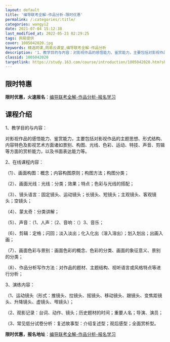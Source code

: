 ```yaml
---
layout: default
title: '编导联考全解-作品分析-限时优惠'
permalink: /:categories/:title/
categories: wangyi2
date: 2021-07-04 15:12:38
last_modified_at: 2022-05-23 02:29:25
tags: 网易提供
cover: 1005042020.jpg
keywords: 精选网课,网易云课堂,编导联考全解-作品分析
description: '1、教学目的与内容：对影视作品的感悟能力、鉴赏能力，主要包括对影视作品的主题思想、形式结构、内容特色及影视艺术方面诸如景'
classid: 1005042020
targetlink: https://study.163.com/course/introduction/1005042020.htm?share=1&shareId=1025206652&utm_campaign=share&utm_medium=iphoneShare&utm_source=&utm_u=1025206652
---
```


## 限时特惠

**限时优惠，火速报名**：[编导联考全解-作品分析-报名学习](https://study.163.com/course/introduction/1005042020.htm?share=1&shareId=1025206652&utm_campaign=share&utm_medium=iphoneShare&utm_source=&utm_u=1025206652)

## 课程介绍

1、教学目的与内容：

对影视作品的感悟能力、鉴赏能力，主要包括对影视作品的主题思想、形式结构、内容特色及影视艺术方面诸如景别、构图、光线、色彩、运动、特技、声音、剪辑等方面的赏析能力，以及书面表达能力等。

2、在线课程内容：

（1）、画面构图：概念；内容构图原则；构图方法；构图分类；

（2）、画面光线：光线：分类；效果；特点；色彩与光线的搭配；

（3）、镜头语言：固定镜头、运动镜头；长镜头、短镜头；主观镜头、客观镜头；空镜头；

（4）、蒙太奇：分类讲解；

（5）、声音：（1、人声：（2、音响：（）3、音乐；

（6）、剪辑：定格；闪回；淡入淡出；化入化出（溶入溶出）；划入划出；出画入画；

（7）、画面色彩与景别：画面色彩的概念、色彩的分类、画面的象征意义、景别的分类；

（8）、作品分析写作方法：对作品的题材、主题结构、视听语言或风格特点等进行分析；

3、演练内容：

（1、运动镜头（形式：推镜头、拉镜头、摇镜头、移动镜头、跟镜头、变焦距镜头、升降镜头、虚镜头、甩镜头）；

（2、观影记录：台词、动作、镜头；历史题材的时间；重要人名；导演、演员；

（3、常见低分试卷分析：复述故事型：介绍复述型；观后感型；全面赏析型。

**限时优惠，报名地址**：[编导联考全解-作品分析-报名学习](https://study.163.com/course/introduction/1005042020.htm?share=1&shareId=1025206652&utm_campaign=share&utm_medium=iphoneShare&utm_source=&utm_u=1025206652)

